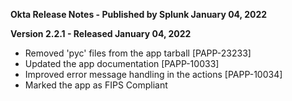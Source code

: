 **Okta Release Notes - Published by Splunk January 04, 2022**


**Version 2.2.1 - Released January 04, 2022**

* Removed 'pyc' files from the app tarball [PAPP-23233]
* Updated the app documentation [PAPP-10033]
* Improved error message handling in the actions [PAPP-10034]
* Marked the app as FIPS Compliant